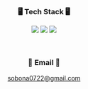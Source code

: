 
 <!--
**bona0722/bona0722** is a ✨ _special_ ✨ repository because its `README.md` (this file) appears on your GitHub profile.

Here are some ideas to get you started:


[![Top Langs](https://github-readme-stats.vercel.app/api/top-langs/?username=bona0722)](https://github.com/bona0722/github-readme-stats)
- 👯 I’m looking to collaborate on ...
- 🤔 I’m looking for help with ...

- 📫 How to reach me: ...
- 😄 Pronouns: ...
- ⚡ Fun fact: ...
![Anurag's GitHub stats](https://github-readme-stats.vercel.app/api?username=bona0722&show_icons=true&theme=radical)
-->
<div align="center">
  
### 🖥 Tech Stack 🖥


<img src="https://img.shields.io/badge/Python-3766AB?style=flat-square&logo=Python&logoColor=white"/></a>
<img src="https://img.shields.io/badge/Java-007396?style=flat-square&logo=Java&logoColor=white"/></a>
<img src="https://img.shields.io/badge/C-A8B9CC?style=flat-square&logo=C&logoColor=white"/></a>

<br>



### 📧 Email 📧
sobona0722@gmail.com


</div>
